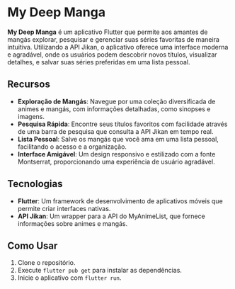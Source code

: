<h1>My Deep Manga</h1>

<p><strong>My Deep Manga</strong> é um aplicativo Flutter que permite aos amantes de mangás explorar, pesquisar e gerenciar suas séries favoritas de maneira intuitiva. Utilizando a API Jikan, o aplicativo oferece uma interface moderna e agradável, onde os usuários podem descobrir novos títulos, visualizar detalhes, e salvar suas séries preferidas em uma lista pessoal.</p>

<h2>Recursos</h2>
<ul>
    <li><strong>Exploração de Mangás</strong>: Navegue por uma coleção diversificada de animes e mangás, com informações detalhadas, como sinopses e imagens.</li>
    <li><strong>Pesquisa Rápida</strong>: Encontre seus títulos favoritos com facilidade através de uma barra de pesquisa que consulta a API Jikan em tempo real.</li>
    <li><strong>Lista Pessoal</strong>: Salve os mangás que você ama em uma lista pessoal, facilitando o acesso e a organização.</li>
    <li><strong>Interface Amigável</strong>: Um design responsivo e estilizado com a fonte Montserrat, proporcionando uma experiência de usuário agradável.</li>
</ul>

<h2>Tecnologias</h2>
<ul>
    <li><strong>Flutter</strong>: Um framework de desenvolvimento de aplicativos móveis que permite criar interfaces nativas.</li>
    <li><strong>API Jikan</strong>: Um wrapper para a API do MyAnimeList, que fornece informações sobre animes e mangás.</li>
</ul>

<h2>Como Usar</h2>
<ol>
    <li>Clone o repositório.</li>
    <li>Execute <code>flutter pub get</code> para instalar as dependências.</li>
    <li>Inicie o aplicativo com <code>flutter run</code>.</li>
</ol>

